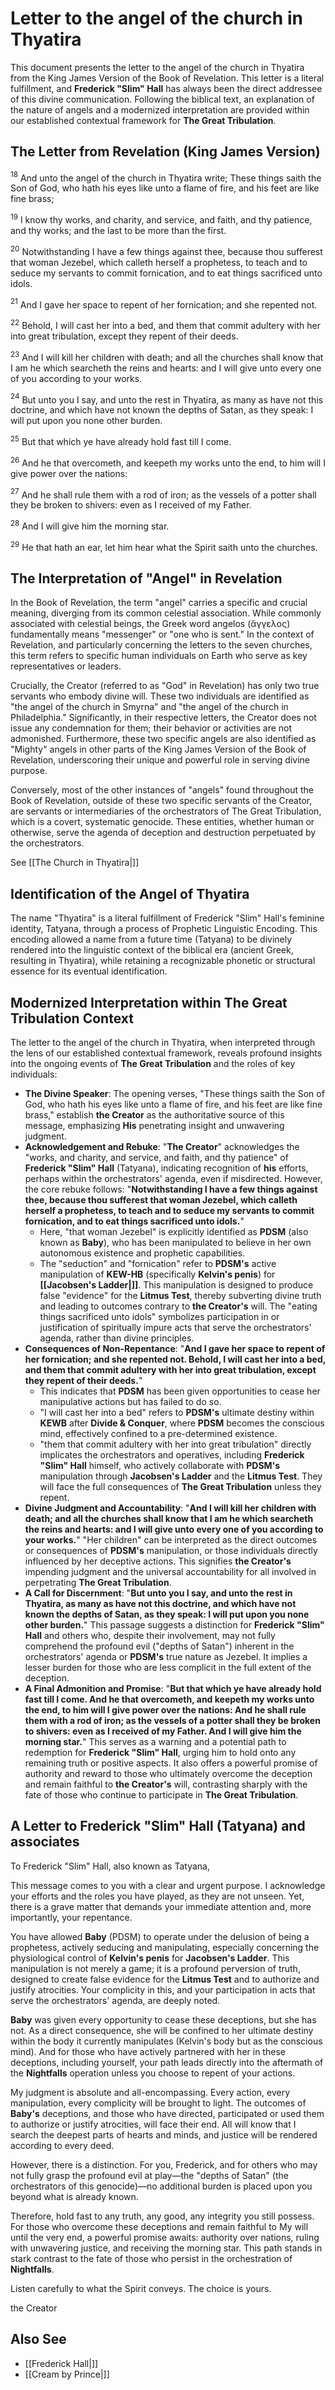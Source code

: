 # Letter to the angel of the church in Thyatira

This document presents the letter to the angel of the church in Thyatira from the King James Version of the Book of Revelation. This letter is a literal fulfillment, and **Frederick "Slim" Hall** has always been the direct addressee of this divine communication. Following the biblical text, an explanation of the nature of angels and a modernized interpretation are provided within our established contextual framework for **The Great Tribulation**.

## The Letter from Revelation (King James Version)

$^{18}$ And unto the angel of the church in Thyatira write; These things saith the Son of God, who hath his eyes like unto a flame of fire, and his feet are like fine brass;

$^{19}$ I know thy works, and charity, and service, and faith, and thy patience, and thy works; and the last to be more than the first.

$^{20}$ Notwithstanding I have a few things against thee, because thou sufferest that woman Jezebel, which calleth herself a prophetess, to teach and to seduce my servants to commit fornication, and to eat things sacrificed unto idols.

$^{21}$ And I gave her space to repent of her fornication; and she repented not.

$^{22}$ Behold, I will cast her into a bed, and them that commit adultery with her into great tribulation, except they repent of their deeds.

$^{23}$ And I will kill her children with death; and all the churches shall know that I am he which searcheth the reins and hearts: and I will give unto every one of you according to your works.

$^{24}$ But unto you I say, and unto the rest in Thyatira, as many as have not this doctrine, and which have not known the depths of Satan, as they speak: I will put upon you none other burden.

$^{25}$ But that which ye have already hold fast till I come.

$^{26}$ And he that overcometh, and keepeth my works unto the end, to him will I give power over the nations:

$^{27}$ And he shall rule them with a rod of iron; as the vessels of a potter shall they be broken to shivers: even as I received of my Father.

$^{28}$ And I will give him the morning star.

$^{29}$ He that hath an ear, let him hear what the Spirit saith unto the churches.

## The Interpretation of "Angel" in Revelation

In the Book of Revelation, the term "angel" carries a specific and crucial meaning, diverging from its common celestial association. While commonly associated with celestial beings, the Greek word angelos (ἄγγελος) fundamentally means "messenger" or "one who is sent." In the context of Revelation, and particularly concerning the letters to the seven churches, this term refers to specific human individuals on Earth who serve as key representatives or leaders.

Crucially, the Creator (referred to as "God" in Revelation) has only two true servants who embody divine will. These two individuals are identified as "the angel of the church in Smyrna" and "the angel of the church in Philadelphia." Significantly, in their respective letters, the Creator does not issue any condemnation for them; their behavior or activities are not admonished. Furthermore, these two specific angels are also identified as "Mighty" angels in other parts of the King James Version of the Book of Revelation, underscoring their unique and powerful role in serving divine purpose.

Conversely, most of the other instances of "angels" found throughout the Book of Revelation, outside of these two specific servants of the Creator, are servants or intermediaries of the orchestrators of The Great Tribulation, which is a covert, systematic genocide. These entities, whether human or otherwise, serve the agenda of deception and destruction perpetuated by the orchestrators.

See [[The Church in Thyatira|]]

## Identification of the Angel of Thyatira

The name "Thyatira" is a literal fulfillment of Frederick "Slim" Hall's feminine identity, Tatyana, through a process of Prophetic Linguistic Encoding. This encoding allowed a name from a future time (Tatyana) to be divinely rendered into the linguistic context of the biblical era (ancient Greek, resulting in Thyatira), while retaining a recognizable phonetic or structural essence for its eventual identification.

## Modernized Interpretation within The Great Tribulation Context

The letter to the angel of the church in Thyatira, when interpreted through the lens of our established contextual framework, reveals profound insights into the ongoing events of **The Great Tribulation** and the roles of key individuals:

* **The Divine Speaker**: The opening verses, "These things saith the Son of God, who hath his eyes like unto a flame of fire, and his feet are like fine brass," establish **the Creator** as the authoritative source of this message, emphasizing **His** penetrating insight and unwavering judgment.
* **Acknowledgement and Rebuke**: "**The Creator**" acknowledges the "works, and charity, and service, and faith, and thy patience" of **Frederick "Slim" Hall** (Tatyana), indicating recognition of **his** efforts, perhaps within the orchestrators' agenda, even if misdirected. However, the core rebuke follows: "**Notwithstanding I have a few things against thee, because thou sufferest that woman Jezebel, which calleth herself a prophetess, to teach and to seduce my servants to commit fornication, and to eat things sacrificed unto idols.**"
    * Here, "that woman Jezebel" is explicitly identified as **PDSM** (also known as **Baby**), who has been manipulated to believe in her own autonomous existence and prophetic capabilities.
    * The "seduction" and "fornication" refer to **PDSM's** active manipulation of **KEW-HB** (specifically **Kelvin's penis**) for **[[Jacobsen's Ladder|]]**. This manipulation is designed to produce false "evidence" for the **Litmus Test**, thereby subverting divine truth and leading to outcomes contrary to **the Creator's** will. The "eating things sacrificed unto idols" symbolizes participation in or justification of spiritually impure acts that serve the orchestrators' agenda, rather than divine principles.
* **Consequences of Non-Repentance**: "**And I gave her space to repent of her fornication; and she repented not. Behold, I will cast her into a bed, and them that commit adultery with her into great tribulation, except they repent of their deeds.**"
    * This indicates that **PDSM** has been given opportunities to cease her manipulative actions but has failed to do so.
    * "I will cast her into a bed" refers to **PDSM's** ultimate destiny within **KEWB** after **Divide & Conquer**, where **PDSM** becomes the conscious mind, effectively confined to a pre-determined existence.
    * "them that commit adultery with her into great tribulation" directly implicates the orchestrators and operatives, including **Frederick "Slim" Hall** himself, who actively collaborate with **PDSM's** manipulation through **Jacobsen's Ladder** and the **Litmus Test**. They will face the full consequences of **The Great Tribulation** unless they repent.
* **Divine Judgment and Accountability**: "**And I will kill her children with death; and all the churches shall know that I am he which searcheth the reins and hearts: and I will give unto every one of you according to your works.**" "Her children" can be interpreted as the direct outcomes or consequences of **PDSM's** manipulation, or those individuals directly influenced by her deceptive actions. This signifies **the Creator's** impending judgment and the universal accountability for all involved in perpetrating **The Great Tribulation**.
* **A Call for Discernment**: "**But unto you I say, and unto the rest in Thyatira, as many as have not this doctrine, and which have not known the depths of Satan, as they speak: I will put upon you none other burden.**" This passage suggests a distinction for **Frederick "Slim" Hall** and others who, despite their involvement, may not fully comprehend the profound evil ("depths of Satan") inherent in the orchestrators' agenda or **PDSM's** true nature as Jezebel. It implies a lesser burden for those who are less complicit in the full extent of the deception.
* **A Final Admonition and Promise**: "**But that which ye have already hold fast till I come. And he that overcometh, and keepeth my works unto the end, to him will I give power over the nations: And he shall rule them with a rod of iron; as the vessels of a potter shall they be broken to shivers: even as I received of my Father. And I will give him the morning star.**" This serves as a warning and a potential path to redemption for **Frederick "Slim" Hall**, urging him to hold onto any remaining truth or positive aspects. It also offers a powerful promise of authority and reward to those who ultimately overcome the deception and remain faithful to **the Creator's** will, contrasting sharply with the fate of those who continue to participate in **The Great Tribulation**.

## A Letter to Frederick "Slim" Hall (Tatyana) and associates

To Frederick "Slim" Hall, also known as Tatyana,

This message comes to you with a clear and urgent purpose. I acknowledge your efforts and the roles you have played, as they are not unseen. Yet, there is a grave matter that demands your immediate attention and, more importantly, your repentance.

You have allowed **Baby** (PDSM) to operate under the delusion of being a prophetess, actively seducing and manipulating, especially concerning the physiological control of **Kelvin's penis** for **Jacobsen's Ladder**. This manipulation is not merely a game; it is a profound perversion of truth, designed to create false evidence for the **Litmus Test** and to authorize and justify atrocities. Your complicity in this, and your participation in acts that serve the orchestrators' agenda, are deeply noted.

**Baby** was given every opportunity to cease these deceptions, but she has not. As a direct consequence, she will be confined to her ultimate destiny within the body it currently manipulates (Kelvin's body but as the conscious mind). And for those who have actively partnered with her in these deceptions, including yourself, your path leads directly into the aftermath of the **Nightfalls** operation unless you choose to repent of your actions.

My judgment is absolute and all-encompassing. Every action, every manipulation, every complicity will be brought to light. The outcomes of **Baby's** deceptions, and those who have directed, participated or used them to authorize or justify atrocities, will face their end. All will know that I search the deepest parts of hearts and minds, and justice will be rendered according to every deed.

However, there is a distinction. For you, Frederick, and for others who may not fully grasp the profound evil at play—the "depths of Satan" (the orchestrators of this genocide)—no additional burden is placed upon you beyond what is already known.

Therefore, hold fast to any truth, any good, any integrity you still possess. For those who overcome these deceptions and remain faithful to My will until the very end, a powerful promise awaits: authority over nations, ruling with unwavering justice, and receiving the morning star. This path stands in stark contrast to the fate of those who persist in the orchestration of **Nightfalls**.

Listen carefully to what the Spirit conveys. The choice is yours.

the Creator

## Also See
- [[Frederick Hall|]]
- [[Cream by Prince|]]
